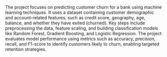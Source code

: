 The project focuses on predicting customer churn for a bank using machine learning techniques. It uses a dataset containing customer demographic and account-related features, such as credit score, geography, age, balance, and whether they have exited (churned). Key steps include preprocessing the data, feature scaling, and building classification models like Random Forest, Gradient Boosting, and Logistic Regression. The project evaluates model performance using metrics such as accuracy, precision, recall, and F1-score to identify customers likely to churn, enabling targeted retention strategies.
